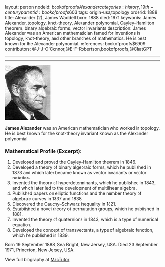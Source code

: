 layout: person
nodeid: bookofproofs$Alexander
categories: history,19th-century
parentid: bookofproofs$603
tags: origin-usa,topology
orderid: 1888
title: Alexander (2), James Waddell
born: 1888
died: 1971
keywords: James Alexander, topology, knot-theory, Alexander polynomial, Cayley–Hamilton theorem, binary algebraic forms, vector invariants
description: James Alexander was an American mathematician famed for inventions in topology, knot-theory, and other branches of mathematics. He is best known for the Alexander polynomial.
references: bookofproofs$6909
contributors: @J-J-O'Connor,@E-F-Robertson,bookofproofs,@ChatGPT

---



---

![Alexander.jpg](https://github.com/bookofproofs/bookofproofs.github.io/blob/main/_sources/_assets/images/portraits/Alexander.jpg?raw=true)

**James Alexander** was an American mathematician who worked in topology. He is best known for the knot-theory invariant known as the Alexander polynomial.

### Mathematical Profile (Excerpt):
1. Developed and proved the Cayley–Hamilton theorem in 1846.
2. Developed a theory of binary algebraic forms, which he published in 1873 and which later became known as vector invariants or vector notation.
3. Invented the theory of hyperdeterminants, which he published in 1843, and which later led to the development of multilinear algebra.
4. Published papers on elliptic functions and the number theory of algebraic curves in 1837 and 1838.
5. Discovered the Cauchy–Schwarz inequality in 1821.
6. Established a novel theory of permutation groups, which he published in 1881.
7. Invented the theory of quaternions in 1843, which is a type of numerical equation. 
8. Developed the concept of transvectants, a type of algebraic function, which he published in 1839.

Born 19 September 1888, Sea Bright, New Jersey, USA. Died 23 September 1971, Princeton, New Jersey, USA.

View full biography at [MacTutor](https://mathshistory.st-andrews.ac.uk/Biographies/Alexander/)
